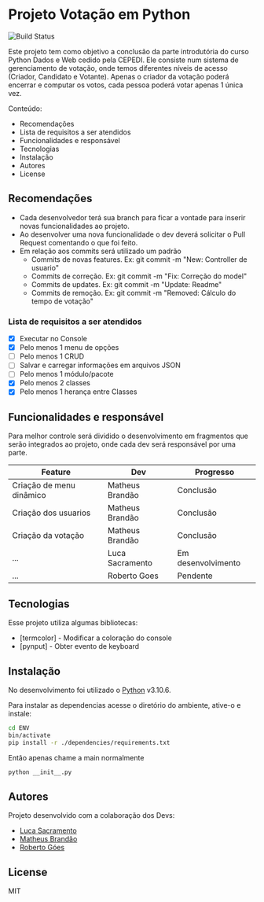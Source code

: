 # Projeto Votação em Python
![Build Status](https://travis-ci.org/joemccann/dillinger.svg?branch=master)

Este projeto tem como objetivo a conclusão da parte introdutória do curso Python Dados e Web cedido pela CEPEDI.
Ele consiste num sistema de gerenciamento de votação, onde temos diferentes níveis de acesso (Criador, Candidato e Votante). Apenas o criador da votação poderá encerrar e computar os votos, cada pessoa poderá votar apenas 1 única vez.

Conteúdo:
- Recomendações
- Lista de requisitos a ser atendidos
- Funcionalidades e responsável
- Tecnologias
- Instalação
- Autores
- License

## Recomendações
- Cada desenvolvedor terá sua branch para ficar a vontade para inserir novas funcionalidades ao projeto.
- Ao desenvolver uma nova funcionalidade o dev deverá solicitar o Pull Request comentando o que foi feito.
- Em relação aos commits será utilizado um padrão
    - Commits de novas features. Ex: git commit -m "New: Controller de usuario"
    - Commits de correção. Ex: git commit -m "Fix: Correção do model"
    - Commits de updates. Ex: git commit -m "Update: Readme"
    - Commits de remoção. Ex: git commit -m "Removed: Cálculo do tempo de votação"

### Lista de requisitos a ser atendidos
- [x] Executar no Console
- [x] Pelo menos 1 menu de opções
- [ ] Pelo menos 1 CRUD
- [ ] Salvar e carregar informações em arquivos JSON
- [ ] Pelo menos 1 módulo/pacote
- [x] Pelo menos 2 classes
- [x] Pelo menos 1 herança entre Classes

## Funcionalidades e responsável

Para melhor controle será dividido o desenvolvimento em fragmentos que serão integrados ao projeto, onde cada dev será responsável por uma parte.

| Feature | Dev | Progresso
| ------ | ------ | ------ |
| Criação de menu dinâmico | Matheus Brandão | Conclusão
| Criação dos usuarios | Matheus Brandão | Conclusão
| Criação da votação | Matheus Brandão | Conclusão
| ... | Luca Sacramento | Em desenvolvimento
| ... | Roberto Goes | Pendente

## Tecnologias

Esse projeto utiliza algumas bibliotecas:

- [termcolor] - Modificar a coloração do console
- [pynput] - Obter evento de keyboard

## Instalação

No desenvolvimento foi utilizado o [Python](https://www.python.org/) v3.10.6.

Para instalar as dependencias acesse o diretório do ambiente, ative-o e instale:

```sh
cd ENV
bin/activate
pip install -r ./dependencies/requirements.txt
```

Então apenas chame a main normalmente

```sh
python __init__.py
```

## Autores

Projeto desenvolvido com a colaboração dos Devs:

- [Luca Sacramento](https://github.com/lucasao98/)
- [Matheus Brandão](https://github.com/MatBrands)
- [Roberto Góes]()

## License

MIT
